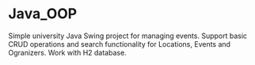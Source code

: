 # Java_OOP

Simple university Java Swing project for managing events.
Support basic CRUD operations and search functionality for Locations, Events and Ogranizers.
Work with H2 database. 
